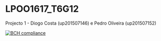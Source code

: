 # LPOO1617_T6G12
Projecto 1 - Diogo Costa (up201507146) e Pedro Oliveira (up201507152)

[![BCH compliance](https://bettercodehub.com/edge/badge/s1sm1x/LPOO1617_T6G12)](https://bettercodehub.com/)

